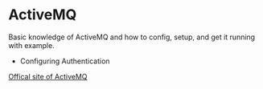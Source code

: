 # ActiveMQ
Basic knowledge of ActiveMQ and how to config, setup, and get it running with example.

* Configuring Authentication

[Offical site of ActiveMQ](https://activemq.apache.org)